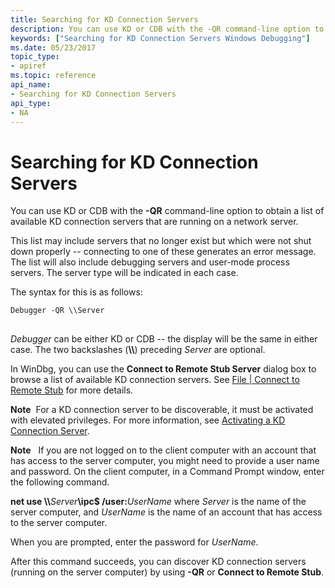 ```yaml
---
title: Searching for KD Connection Servers
description: You can use KD or CDB with the -QR command-line option to obtain a list of available KD connection servers that are running on a network server.
keywords: ["Searching for KD Connection Servers Windows Debugging"]
ms.date: 05/23/2017
topic_type:
- apiref
ms.topic: reference
api_name:
- Searching for KD Connection Servers
api_type:
- NA
---
```


# Searching for KD Connection Servers


You can use KD or CDB with the **-QR** command-line option to obtain a list of available KD connection servers that are running on a network server.

This list may include servers that no longer exist but which were not shut down properly -- connecting to one of these generates an error message. The list will also include debugging servers and user-mode process servers. The server type will be indicated in each case.

The syntax for this is as follows:

```console
Debugger -QR \\Server 
```

## <span id="ddk_searching_for_kd_connection_servers_dbg"></span><span id="DDK_SEARCHING_FOR_KD_CONNECTION_SERVERS_DBG"></span>


*Debugger* can be either KD or CDB -- the display will be the same in either case. The two backslashes (**\\\\**) preceding *Server* are optional.

In WinDbg, you can use the **Connect to Remote Stub Server** dialog box to browse a list of available KD connection servers. See [File | Connect to Remote Stub](file---connect-to-remote-stub.md) for more details.

**Note**  For a KD connection server to be discoverable, it must be activated with elevated privileges. For more information, see [Activating a KD Connection Server](activating-a-kd-connection-server.md).

 

**Note**  
If you are not logged on to the client computer with an account that has access to the server computer, you might need to provide a user name and password. On the client computer, in a Command Prompt window, enter the following command.

**net use \\\\**<em>Server</em>**\\ipc$ /user:**<em>UserName</em>
where *Server* is the name of the server computer, and *UserName* is the name of an account that has access to the server computer.

When you are prompted, enter the password for *UserName*.

After this command succeeds, you can discover KD connection servers (running on the server computer) by using **-QR** or **Connect to Remote Stub**.

 

 

 





